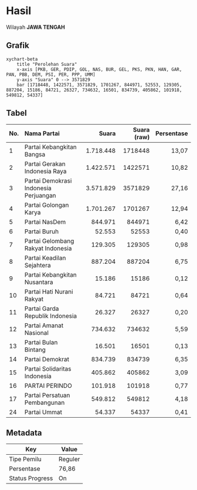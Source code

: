 # Hasil

Wilayah **JAWA TENGAH**

## Grafik

```mermaid
xychart-beta
    title "Perolehan Suara"
    x-axis [PKB, GER, PDIP, GOL, NAS, BUR, GEL, PKS, PKN, HAN, GAR, PAN, PBB, DEM, PSI, PER, PPP, UMM]
    y-axis "Suara" 0 --> 3571829
    bar [1718448, 1422571, 3571829, 1701267, 844971, 52553, 129305, 887204, 15186, 84721, 26327, 734632, 16501, 834739, 405862, 101918, 549812, 54337]
```

## Tabel

| No. | Nama Partai                           | Suara     | Suara (raw) | Persentase |
|:--- |:------------------------------------- | ---------:| -----------:| ----------:|
| 1   | Partai Kebangkitan Bangsa             | 1.718.448 | 1718448     | 13,07      |
| 2   | Partai Gerakan Indonesia Raya         | 1.422.571 | 1422571     | 10,82      |
| 3   | Partai Demokrasi Indonesia Perjuangan | 3.571.829 | 3571829     | 27,16      |
| 4   | Partai Golongan Karya                 | 1.701.267 | 1701267     | 12,94      |
| 5   | Partai NasDem                         | 844.971   | 844971      | 6,42       |
| 6   | Partai Buruh                          | 52.553    | 52553       | 0,40       |
| 7   | Partai Gelombang Rakyat Indonesia     | 129.305   | 129305      | 0,98       |
| 8   | Partai Keadilan Sejahtera             | 887.204   | 887204      | 6,75       |
| 9   | Partai Kebangkitan Nusantara          | 15.186    | 15186       | 0,12       |
| 10  | Partai Hati Nurani Rakyat             | 84.721    | 84721       | 0,64       |
| 11  | Partai Garda Republik Indonesia       | 26.327    | 26327       | 0,20       |
| 12  | Partai Amanat Nasional                | 734.632   | 734632      | 5,59       |
| 13  | Partai Bulan Bintang                  | 16.501    | 16501       | 0,13       |
| 14  | Partai Demokrat                       | 834.739   | 834739      | 6,35       |
| 15  | Partai Solidaritas Indonesia          | 405.862   | 405862      | 3,09       |
| 16  | PARTAI PERINDO                        | 101.918   | 101918      | 0,77       |
| 17  | Partai Persatuan Pembangunan          | 549.812   | 549812      | 4,18       |
| 24  | Partai Ummat                          | 54.337    | 54337       | 0,41       |


## Metadata

| Key             | Value   |
| --------------- | ------- |
| Tipe Pemilu     | Reguler |
| Persentase      | 76,86   |
| Status Progress | On      |



